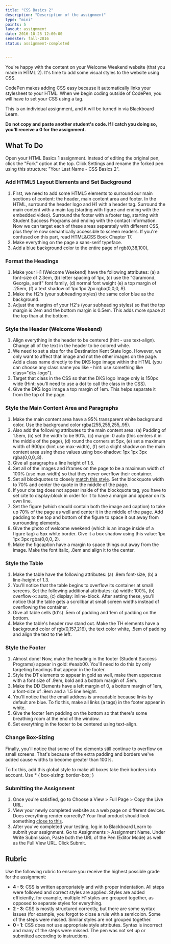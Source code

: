 ```yaml
---
title: "CSS Basics 2"
description: "Description of the assignment"
type: "mini"
points: 5
layout: assignment
date: 2016-10-25 12:00:00
semester: fall-2016
status: assignment-completed


---
```


You're happy with the content on your Welcome Weekend website (that you made in HTML 2).  It's time to add some visual styles to the website using CSS.

CodePen makes adding CSS easy because it automatically links your stylesheet to your HTML.  When we begin coding outside of CodePen, you will have to set your CSS using a <link> tag.

This is an individual assignment, and it will be turned in via Blackboard Learn.  

**Do not copy and paste another student's code.  If I catch you doing so, you'll receive a 0 for the assignment.**

## What To Do

Open your HTML Basics 1 assignment.  Instead of editing the original pen, click the "Fork" option at the top.  Click Settings and rename the forked pen using this structure: "Your Last Name - CSS Basics 2".

### Add HTML5 Layout Elements and Set Background

1. First, we need to add some HTML5 elements to surround our main sections of content: the header, main content area and footer.  In the HTML, surround the header logo and H1 with a header tag.  Surround the main content with a main tag (starting with figure and ending with the embedded video).  Surround the footer with a footer tag, starting with Student Success Programs and ending with the contact information.  Now we can target each of these areas separately with different CSS, plus they're now semantically accessible to screen readers.  If you're confused on this part, read HTML&CSS Book Chapter 17.
2.  Make everything on the page a sans-serif typeface.  
3.  Add a blue background color to the entire page of rgb(0,38,100),

### Format the Headings

1.  Make your H1 (Welcome Weekend) have the following attributes: (a) a font-size of 2.3em, (b) letter spacing of 1px, (c) use the "Garamond, Georgia, serif" font family, (d) normal font weight (e) a top margin of .25em, (f) a text shadow of 1px 1px 2px rgba(0,0,0,.9).
2. Make the H2's (your subheading styles) the same color blue as the background.  
3. Adjust the margins of your H2's (your subheading styles) so that the top margin is 2em and the bottom margin is 0.5em.  This adds more space at the top than at the bottom.

### Style the Header (Welcome Weekend)

1. Align everything in the header to be centered (hint - use text-align).  Change all of the text in the header to be colored white.
2. We need to set a size for the Destination Kent State logo.  However, we only want to affect that image and not the other images on the page.  Add a class name directly to the DKS logo image within the HTML (you can choose any class name you like - hint:  use something like class="dks-logo").
3.  Target that class in the CSS so that the DKS logo image only is 150px wide (Hint: you'll need to use a dot to call the class in the CSS).
4.  Give the DKS logo image a top margin of 1em.  This helps separate it from the top of the page.

### Style the Main Content Area and Paragraphs

1. Make the main content area have a 95% transparent white background color.  Use the background color rgba(255,255,255,.95).  
2.  Also add the following attributes to the main content area: (a) Padding of 1.5em, (b) set the width to be 90%, (c) margin: 0 auto (this centers it in the middle of the page), (d) round the corners at 5px, (e) set a maximum width of 900px (hint use max-width), (f) set a slight shadow on the main content area using these values using box-shadow: 1px 1px 3px rgba(0,0,0,.8).
3.  Give all paragraphs a line height of 1.5.
4. Set all of the images and iframes on the page to be a maximum width of 100% (use max-width) so that they never overflow their container.
5. Set all blockquotes to closely [match this style](/img/quote.png).  Set the blockquote width to 70% and center the quote in the middle of the page.
6. If your cite tag does not appear inside of the blockquote tag, you have to set cite to display:block in order for it to have a margin and appear on its own line.
7. Set the figure (which should contain both the image and caption) to take up 70% of the page as well and center it in the middle of the page.  Add padding to the top and bottom of the figure to space it out away from surrounding elements.
8. Give the photo of welcome weekend (which is an image inside of a figure tag) a 5px white border.  Give it a box shadow using this value: 1px 1px 3px rgba(0,0,0,.2).
9. Make the figcaption have a margin to space things out away from the image.  Make the font italic, .8em and align it to the center.

### Style the Table

1. Make the table have the following attributes: (a) .8em font-size, (b) a line-height of 1.3.  
2.  You'll notice that the table begins to overflow its container at small screens.  Set the following additional attributes: (a) width: 100%, (b) overflow-x: auto, (c) display: inline-block.  After setting these, you'll notice that the table gets a scrollbar at small screen widths instead of overflowing the container.
3. Give all table cells (td's) .5em of padding and 1em of padding on the bottom.
4. Make the table's header row stand out.  Make the TH elements have a background color of rgb(0,157,216), the text color white, .5em of padding and align the text to the left.

### Style the Footer

1. Almost done!  Now, make the heading in the footer (Student Success Programs) appear in gold: #eaab00.  You'll need to do this by only targeting headings that appear in the footer.
2. Style the DT elements to appear in gold as well, make them uppercase with a font size of .9em, bold and a bottom margin of .5em.
3.  Make the DD Elements have a left margin of 0, a bottom margin of 1em, a font-size of .9em and a 1.5 line height.
4. You'll notice that the email address is unreadable because links by default are blue.  To fix this, make all links (a tags) in the footer appear in white.
5. Give the footer 1em padding on the bottom so that there's some breathing room at the end of the window.
6.  Set everything in the footer to be centered using text-align.

### Change Box-Sizing

Finally, you'll notice that some of the elements still continue to overflow on small screens.  That's because of the extra padding and borders we've added cause widths to become greater than 100%.  

To fix this, add this global style to make all boxes take their borders into account.  Use * { box-sizing: border-box; }

### Submitting the Assignment

1. Once you're satisfied, go to Choose a View > Full Page > Copy the Live URL.
2. View your newly completed website as a web page on different devices.  Does everything render correctly?  Your final product should look something [close to this](/img/css2-assignment-screenshot.png).
3. After you've completed your testing, log in to Blackboard Learn to submit your assignment.  Go to Assignments > Assignment Name.  Under Write Submission, Paste both the URL of the Pen (Editor Mode) as well as the Full View  URL.  Click Submit.

## Rubric

Use the following rubric to ensure you receive the highest possible grade for the assignment:

* **4 - 5**: CSS is written appropriately and with proper indentation.  All steps were followed and correct styles are applied.  Styles are added efficiently, for example, multiple H1 styles are grouped together, as opposed to separate styles for everything.  
* **2 - 3**: CSS is mostly structured correctly, but there are some syntax issues (for example, you forgot to close a rule with a semicolon.  Some of the steps were missed.  Similar styles are not grouped together.
* **0 - 1**: CSS does not use appropriate style attributes.  Syntax is incorrect and many of the steps were missed. The pen was not set up or submitted according to instructions.
